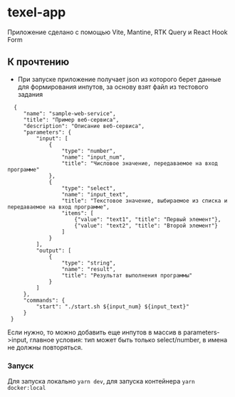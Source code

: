 # texel-app

Приложение сделано с помощью Vite, Mantine, RTK Query и React Hook Form

## К прочтению

- При запуске приложение получает json из которого берет данные для формирования инпутов, за основу взят файл из тестового задания

 ``` 
   {
      "name": "sample-web-service",
      "title": "Пример веб-сервиса",
      "description": "Описание веб-сервиса",
      "parameters": {
          "input": [
              {
                  "type": "number",
                  "name": "input_num",
                  "title": "Числовое значение, передаваемое на вход программе"
              },
              {
                  "type": "select",
                  "name": "input_text",
                  "title": "Текстовое значение, выбираемое из списка и передаваемое на вход программе",
                  "items": [
                      {"value": "text1", "title": "Первый элемент"},
                      {"value": "text2", "title": "Второй элемент"}
                  ]
              }
          ],
          "output": [
              {
                  "type": "string",
                  "name": "result",
                  "title": "Результат выполнения программы"
              }
          ]
      },
      "commands": {
          "start": "./start.sh ${input_num} ${input_text}"
      }
  }
```
Если нужно, то можно добавить еще инпутов в массив в parameters->input, главное условия: тип может быть только select/number, в имена не должны повторяться.

### Запуск

Для запуска локально ```yarn dev```, для запуска контейнера ``` yarn docker:local ```


